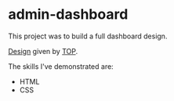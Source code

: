 # admin-dashboard

This project was to build a full dashboard design. 

[Design](https://cdn.statically.io/gh/TheOdinProject/curriculum/main/html_css/grid-lessons/project-dashboard/dashboard-project.png) given by [TOP](https://www.theodinproject.com/).

The skills I've demonstrated are:

- HTML
- CSS

